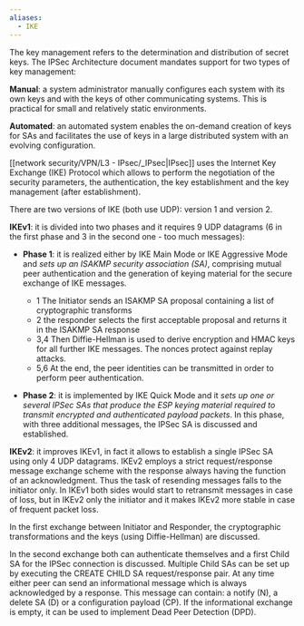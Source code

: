 ```yaml
---
aliases:
  - IKE
---
```

The key management refers to the determination and distribution of secret keys. The IPSec Architecture document mandates support for two types of key management:

**Manual**: a system administrator manually configures each system with its own keys and with the keys of other communicating systems. This is practical for small and relatively static environments.

**Automated**: an automated system enables the on-demand creation of keys for SAs and facilitates the use of keys in a large distributed system with an evolving configuration.

[[network security/VPN/L3 - IPsec/_IPsec|IPsec]] uses the Internet Key Exchange (IKE) Protocol which allows to perform the negotiation of the security parameters, the authentication, the key establishment and the key management (after establishment).

There are two versions of IKE (both use UDP): version 1 and version 2.

**IKEv1**: it is divided into two phases and it requires 9 UDP datagrams (6 in the first phase and 3 in the second one - too much messages):
- **Phase 1**: it is realized either by IKE Main Mode or IKE Aggressive Mode and *sets up an ISAKMP security association (SA)*, comprising mutual peer authentication and the generation of keying material for the secure exchange of IKE messages. 
	- 1 The Initiator sends an ISAKMP SA proposal containing a list of cryptographic transforms 
	- 2 the responder selects the first acceptable proposal and returns it in the ISAKMP SA response
	- 3,4 Then Diffie-Hellman is used to derive encryption and HMAC keys for all further IKE messages. The nonces protect against replay attacks.
	- 5,6 At the end, the peer identities can be transmitted in order to perform peer authentication.


- **Phase 2**: it is implemented by IKE Quick Mode and it *sets up one or several IPSec SAs that produce the ESP keying material required to transmit encrypted and authenticated payload packets*. In this phase, with three additional messages, the IPSec SA is discussed and established.



**IKEv2**: it improves IKEv1, in fact it allows to establish a single IPSec SA using only 4 UDP datagrams. IKEv2 employs a strict request/response message exchange scheme with the response always having the function of an acknowledgment. Thus the task of resending messages falls to the initiator only. In IKEv1 both sides would start to retransmit messages in case of loss, but in IKEv2 only the initiator and it makes IKEv2 more stable in case of frequent packet loss. 

In the first exchange between Initiator and Responder, the cryptographic transformations and the keys (using Diffie-Hellman) are discussed. 

In the second exchange both can authenticate themselves and a first Child SA for the IPSec connection is discussed. Multiple Child SAs can be set up by executing the CREATE CHILD SA request/response pair. At any time either peer can send an informational message which is always acknowledged by a response. This message can contain: a notify (N), a delete SA (D) or a configuration payload (CP). If the informational exchange is empty, it can be used to implement Dead Peer Detection (DPD).